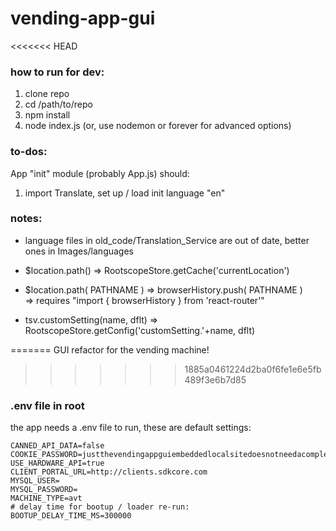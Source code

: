 # vending-app-gui

<<<<<<< HEAD
### how to run for dev:

1. clone repo
2. cd /path/to/repo
3. npm install
4. node index.js (or, use nodemon or forever for advanced options)

### to-dos:

App "init" module (probably App.js) should:  
1. import Translate, set up / load init language "en"

### notes:

- language files in old\_code/Translation\_Service are out of date, better ones in Images/languages

- $location.path() => RootscopeStore.getCache('currentLocation')
- $location.path( PATHNAME ) => browserHistory.push( PATHNAME )  
	=> requires "import { browserHistory } from 'react-router'"

- tsv.customSetting(name, dflt) => RootscopeStore.getConfig('customSetting.'+name, dflt)

=======
GUI refactor for the vending machine!
>>>>>>> 1885a0461224d2ba0f6fe1e6e5fb489f3e6b7d85

### .env file in root

the app needs a .env file to run, these are default settings:

```
CANNED_API_DATA=false
COOKIE_PASSWORD=justthevendingappguiembeddedlocalsitedoesnotneedacomplexcookiepassword
USE_HARDWARE_API=true
CLIENT_PORTAL_URL=http://clients.sdkcore.com
MYSQL_USER=
MYSQL_PASSWORD=
MACHINE_TYPE=avt
# delay time for bootup / loader re-run:
BOOTUP_DELAY_TIME_MS=300000
```